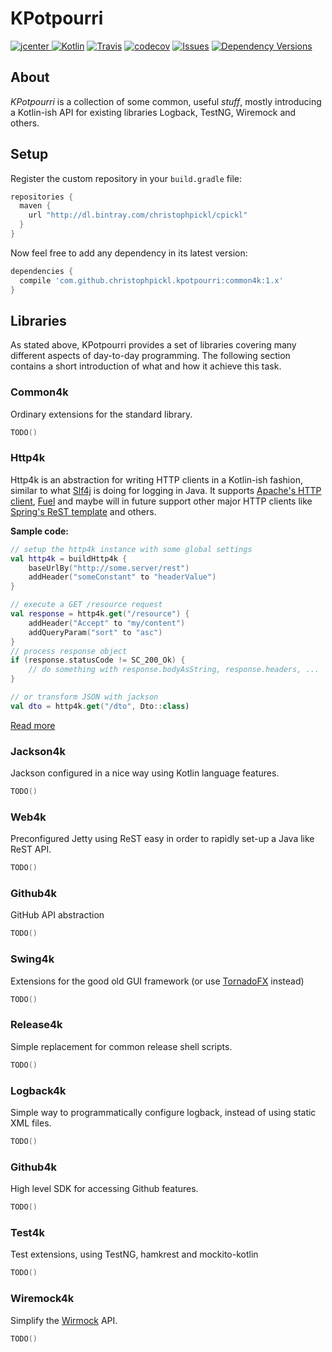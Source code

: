 # KPotpourri

[ ![jcenter](https://api.bintray.com/packages/christophpickl/cpickl/kpotpourri/images/download.svg) ](https://bintray.com/christophpickl/cpickl/kpotpourri/_latestVersion)
[![Kotlin](https://img.shields.io/badge/kotlin-1.1.1-blue.svg)](http://kotlinlang.org)
[![Travis](https://img.shields.io/travis/christophpickl/kpotpourri.svg)](https://travis-ci.org/christophpickl/kpotpourri)
[![codecov](https://codecov.io/gh/christophpickl/kpotpourri/branch/master/graph/badge.svg)](https://codecov.io/gh/christophpickl/kpotpourri)
[![Issues](https://img.shields.io/github/issues/christophpickl/kpotpourri.svg)](https://github.com/christophpickl/kpotpourri/issues?q=is%3Aopen)
[![Dependency Versions](https://www.versioneye.com/user/projects/58e51229d6c98d0041747763/badge.svg?style=flat)](https://www.versioneye.com/user/projects/58e51229d6c98d0041747763)

## About

_KPotpourri_ is a collection of some common, useful _stuff_, mostly introducing a Kotlin-ish API for existing libraries
Logback, TestNG, Wiremock and others.


## Setup

Register the custom repository in your `build.gradle` file:

```groovy
repositories { 
  maven { 
    url "http://dl.bintray.com/christophpickl/cpickl" 
  }
}
```

Now feel free to add any dependency in its latest version:

```groovy
dependencies {
  compile 'com.github.christophpickl.kpotpourri:common4k:1.x'
}
```

## Libraries

As stated above, KPotpourri provides a set of libraries covering many different aspects of day-to-day programming.
The following section contains a short introduction of what and how it achieve this task.

### Common4k

Ordinary extensions for the standard library.

```kotlin
TODO()
```


### Http4k

Http4k is an abstraction for writing HTTP clients in a Kotlin-ish fashion, similar to what [Slf4j](https://www.slf4j.org/) is doing for logging in Java.
It supports [Apache's HTTP client](https://hc.apache.org/httpcomponents-client-ga/), [Fuel](https://github.com/kittinunf/Fuel) and maybe will in future support other major HTTP clients like [Spring's ReST template](https://spring.io/guides/gs/consuming-rest/) and others.  

**Sample code:**

```kotlin
// setup the http4k instance with some global settings
val http4k = buildHttp4k { 
    baseUrlBy("http://some.server/rest")
    addHeader("someConstant" to "headerValue")
}

// execute a GET /resource request
val response = http4k.get("/resource") {
    addHeader("Accept" to "my/content")
    addQueryParam("sort" to "asc")
}
// process response object
if (response.statusCode != SC_200_Ok) {
    // do something with response.bodyAsString, response.headers, ...
}

// or transform JSON with jackson
val dto = http4k.get("/dto", Dto::class)
```

[Read more](http4k/README.md)


### Jackson4k

Jackson configured in a nice way using Kotlin language features.

```kotlin
TODO()
```

<!---[Read more](jackson4k/README.md)--->


### Web4k

Preconfigured Jetty using ReST easy in order to rapidly set-up a Java like ReST API.

```kotlin
TODO()
```

<!---[Read more](4k/README.md)--->


### Github4k

GitHub API abstraction

```kotlin
TODO()
```

<!---[Read more](4k/README.md)--->


### Swing4k

Extensions for the good old GUI framework (or use [TornadoFX](https://github.com/edvin/tornadofx) instead)

```kotlin
TODO()
```

<!---[Read more](4k/README.md)--->


### Release4k

Simple replacement for common release shell scripts.

```kotlin
TODO()
```

<!---[Read more](4k/README.md)--->

### Logback4k

Simple way to programmatically configure logback, instead of using static XML files.

```kotlin
TODO()
```

<!---[Read more](4k/README.md)--->


### Github4k

High level SDK for accessing Github features.

```kotlin
TODO()
```

<!---[Read more](4k/README.md)--->


### Test4k

Test extensions, using TestNG, hamkrest and mockito-kotlin

```kotlin
TODO()
```

<!---[Read more](4k/README.md)--->


### Wiremock4k

Simplify the [Wirmock](http://wiremock.org/) API.

```kotlin
TODO()
```

<!---[Read more](4k/README.md)--->

